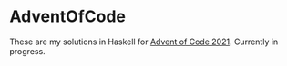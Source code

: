 # AdventOfCode
 
These are my solutions in Haskell for [Advent of Code 2021](https://adventofcode.com/2021/). Currently in progress. 